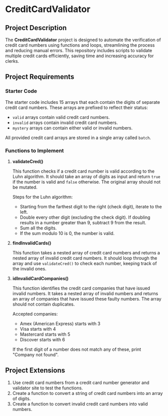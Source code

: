 # CreditCardValidator

## Project Description

The **CreditCardValidator** project is designed to automate the verification of credit card numbers using functions and loops, streamlining the process and reducing manual errors. This repository includes scripts to validate multiple credit cards efficiently, saving time and increasing accuracy for clerks.

## Project Requirements

### Starter Code

The starter code includes 15 arrays that each contain the digits of separate credit card numbers. These arrays are prefixed to reflect their status:
- `valid` arrays contain valid credit card numbers.
- `invalid` arrays contain invalid credit card numbers.
- `mystery` arrays can contain either valid or invalid numbers.

All provided credit card arrays are stored in a single array called `batch`.

### Functions to Implement

1. **validateCred()**

    This function checks if a credit card number is valid according to the Luhn algorithm. It should take an array of digits as input and return `true` if the number is valid and `false` otherwise. The original array should not be mutated.

    Steps for the Luhn algorithm:
    - Starting from the farthest digit to the right (check digit), iterate to the left.
    - Double every other digit (excluding the check digit). If doubling results in a number greater than 9, subtract 9 from the result.
    - Sum all the digits.
    - If the sum modulo 10 is 0, the number is valid.

2. **findInvalidCards()**

    This function takes a nested array of credit card numbers and returns a nested array of invalid credit card numbers. It should loop through the array and use `validateCred()` to check each number, keeping track of the invalid ones.

3. **idInvalidCardCompanies()**

    This function identifies the credit card companies that have issued invalid numbers. It takes a nested array of invalid numbers and returns an array of companies that have issued these faulty numbers. The array should not contain duplicates.

    Accepted companies:
    - Amex (American Express) starts with 3
    - Visa starts with 4
    - Mastercard starts with 5
    - Discover starts with 6

    If the first digit of a number does not match any of these, print "Company not found".

## Project Extensions

1. Use credit card numbers from a credit card number generator and validator site to test the functions.
2. Create a function to convert a string of credit card numbers into an array of digits.
3. Create a function to convert invalid credit card numbers into valid numbers.
